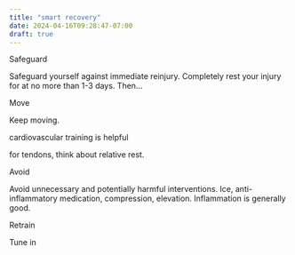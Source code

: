 ```yaml
---
title: "smart recovery"
date: 2024-04-16T09:28:47-07:00
draft: true
---
```


Safeguard

Safeguard yourself against immediate reinjury. Completely rest your injury for at no more than 1-3 days. Then… 

Move

Keep moving.

cardiovascular training is helpful

for tendons, think about relative rest. 

Avoid

Avoid unnecessary and potentially harmful interventions. Ice, anti-inflammatory medication, compression, elevation. Inflammation is generally good.

Retrain

Tune in

